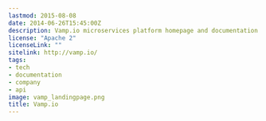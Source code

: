 ```yaml
---
lastmod: 2015-08-08
date: 2014-06-26T15:45:00Z
description: Vamp.io microservices platform homepage and documentation
license: "Apache 2"
licenseLink: ""
sitelink: http://vamp.io/
tags:
- tech
- documentation
- company
- api
image: vamp_landingpage.png
title: Vamp.io
---
```



